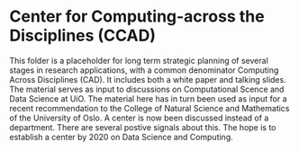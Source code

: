 # Center for Computing-across the Disciplines (CCAD)
This folder is a placeholder for long term strategic planning of several stages in research applications, with a common denominator Computing Across Disciplines (CAD). It includes both a white paper and talking slides. The material serves as input to discussions on Computational Scence and Data Science at UiO. The material here has in turn been used as input for a recent recommendation to the College of Natural Science and Mathematics of the University of Oslo. A center is now been discussed instead of a department. There are several postive signals about this. The hope is to establish a center by 2020 on Data Science and Computing.

